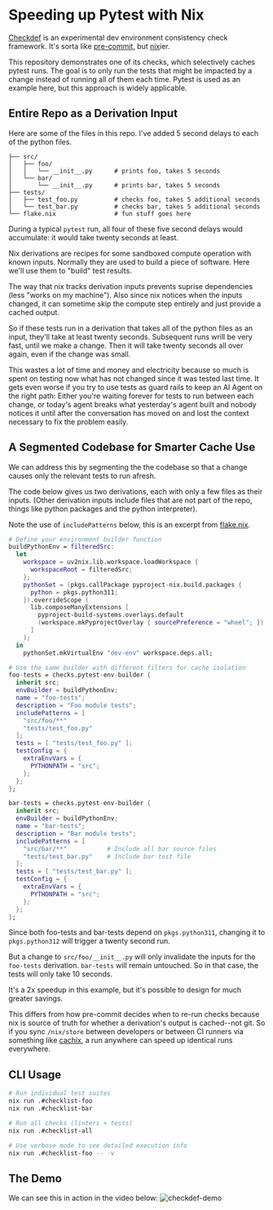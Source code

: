 # Speeding up Pytest with Nix

[Checkdef](https://github.com/MatrixManAtYrService/checkdef) is an experimental dev environment consistency check framework.
It's sorta like [pre-commit](https://pre-commit.com), but [nix](https://nix.dev/tutorials/nix-language)ier.

This repository demonstrates one of its checks, which selectively caches pytest runs.
The goal is to only run the tests that might be impacted by a change instead of running all of them each time.
Pytest is used as an example here, but this approach is widely applicable.

## Entire Repo as a Derivation Input

Here are some of the files in this repo.
I've added 5 second delays to each of the python files.

```
├── src/
│   ├── foo/
│   │   └── __init__.py      # prints foo, takes 5 seconds
│   └── bar/
│       └── __init__.py      # prints bar, takes 5 seconds
├── tests/
│   ├── test_foo.py          # checks foo, takes 5 additional seconds
│   └── test_bar.py          # checks bar, takes 5 additional seconds
└── flake.nix                # fun stuff goes here
```

During a typical `pytest` run, all four of these five second delays would accumulate: it would take twenty seconds at least.

Nix derivations are recipes for some sandboxed compute operation with known inputs.
Normally they are used to build a piece of software.
Here we'll use them to "build" test results.

The way that nix tracks derivation inputs prevents suprise dependencies (less "works on my machine").
Also since nix notices when the inputs changed, it can sometime skip the compute step entirely and just provide a cached output.

So if these tests run in a derivation that takes all of the python files as an input, they'll take at least twenty seconds.
Subsequent runs wrill be very fast, until we make a change.
Then it will take twenty seconds all over again, even if the change was small.

This wastes a lot of time and money and electricity because so much is spent on testing now what has not changed since it was tested last time.
It gets even worse if you try to use tests as guard rails to keep an AI Agent on the right path:
Either you're waiting forever for tests to run between each change, or today's agent breaks what yesterday's agent built and nobody notices it until after the conversation has moved on and lost the context necessary to fix the problem easily.

## A Segmented Codebase for Smarter Cache Use

We can address this by segmenting the the codebase so that a change causes only the relevant tests to run afresh.

The code below gives us two derivations, each with only a few files as their inputs.
(Other derivation inputs include files that are not part of the repo, things like python packages and the python interpreter).

Note the use of `includePatterns` below, this is an excerpt from [flake.nix](flake.nix).

```nix
# Define your environment builder function
buildPythonEnv = filteredSrc:
  let
    workspace = uv2nix.lib.workspace.loadWorkspace {
      workspaceRoot = filteredSrc;
    };
    pythonSet = (pkgs.callPackage pyproject-nix.build.packages {
      python = pkgs.python311;
    }).overrideScope (
      lib.composeManyExtensions [
        pyproject-build-systems.overlays.default
        (workspace.mkPyprojectOverlay { sourcePreference = "wheel"; })
      ]
    );
  in
    pythonSet.mkVirtualEnv "dev-env" workspace.deps.all;

# Use the same builder with different filters for cache isolation
foo-tests = checks.pytest-env-builder {
  inherit src;
  envBuilder = buildPythonEnv;
  name = "foo-tests";
  description = "Foo module tests";
  includePatterns = [
    "src/foo/**"
    "tests/test_foo.py"
  ];
  tests = [ "tests/test_foo.py" ];
  testConfig = {
    extraEnvVars = {
      PYTHONPATH = "src";
    };
  };
};

bar-tests = checks.pytest-env-builder {
  inherit src;
  envBuilder = buildPythonEnv;
  name = "bar-tests";
  description = "Bar module tests";
  includePatterns = [
    "src/bar/**"           # Include all bar source files
    "tests/test_bar.py"    # Include bar test file
  ];
  tests = [ "tests/test_bar.py" ];
  testConfig = {
    extraEnvVars = {
      PYTHONPATH = "src";
    };
  };
};
```

Since both foo-tests and bar-tests depend on `pkgs.python311`, changing it to `pkgs.python312` will trigger a twenty second run.

But a change to `src/foo/__init__.py` will only invalidate the inputs for the `foo-tests` derivation.
`bar-tests` will remain untouched.
So in that case, the tests will only take 10 seconds.

It's a 2x speedup in this example, but it's possible to design for much greater savings.

This differs from how pre-commit decides when to re-run checks because nix is source of truth for whether a derivation's output is cached--not git.
So if you sync `/nix/store` between developers or between CI runners via something like [cachix](https://www.cachix.org/), a run anywhere can speed up identical runs everywhere.

## CLI Usage

```bash
# Run individual test suites
nix run .#checklist-foo
nix run .#checklist-bar

# Run all checks (linters + tests)
nix run .#checklist-all

# Use verbose mode to see detailed execution info
nix run .#checklist-foo -- -v
```

## The Demo

We can see this in action in the video below:
![checkdef-demo](demo.gif)
